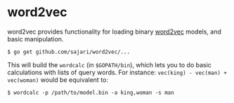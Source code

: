 # word2vec

word2vec provides functionality for loading binary [word2vec](https://code.google.com/p/word2vec) models, and basic manipulation.

    $ go get github.com/sajari/word2vec/...

This will build the `wordcalc` (in `$GOPATH/bin`), which lets you to do basic calculations with lists of query words.  For instance: `vec(king) - vec(man) + vec(woman)` would be equivalent to:

    $ wordcalc -p /path/to/model.bin -a king,woman -s man
